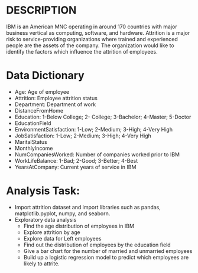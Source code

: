 # DESCRIPTION
IBM is an American MNC operating in around 170 countries with major business vertical as computing, software, and hardware.
Attrition is a major risk to service-providing organizations where trained and experienced people are the assets of the company. The organization would like to identify the factors which influence the attrition of employees.

# Data Dictionary
- Age: Age of employee
- Attrition: Employee attrition status
- Department: Department of work
- DistanceFromHome
- Education: 1-Below College; 2- College; 3-Bachelor; 4-Master; 5-Doctor
- EducationField
- EnvironmentSatisfaction: 1-Low; 2-Medium; 3-High; 4-Very High
- JobSatisfaction: 1-Low; 2-Medium; 3-High; 4-Very High
- MaritalStatus
- MonthlyIncome
- NumCompaniesWorked: Number of companies worked prior to IBM
- WorkLifeBalance: 1-Bad; 2-Good; 3-Better; 4-Best
- YearsAtCompany: Current years of service in IBM
# Analysis Task:
- Import attrition dataset and import libraries such as pandas, matplotlib.pyplot, numpy, and seaborn.
- Exploratory data analysis
  - Find the age distribution of employees in IBM
  - Explore attrition by age
  - Explore data for Left employees
  - Find out the distribution of employees by the education field
  - Give a bar chart for the number of married and unmarried employees
  - Build up a logistic regression model to predict which employees are likely to attrite.
